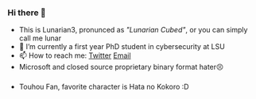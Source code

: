 ### Hi there 👋

- This is Lunarian3, pronunced as _"Lunarian Cubed"_, or you can simply call me lunar
- 🔭 I’m currently a first year PhD student in cybersecurity at LSU 
- 📫 How to reach me: [Twitter](https://twitter.com/LunarianCubed)  [Email](me@lunarian3.com)
- Microsoft and closed source proprietary binary format hater😣
###
- Touhou Fan, favorite character is Hata no Kokoro :D
<!--
**LunarianCubed/LunarianCubed** is a ✨ _special_ ✨ repository because its `README.md` (this file) appears on your GitHub profile.

Here are some ideas to get you started:

- 🔭 I’m currently working on ...
- 🌱 I’m currently learning ...
- 👯 I’m looking to collaborate on ...
- 🤔 I’m looking for help with ...
- 💬 Ask me about ...
- 📫 How to reach me: ...
- 😄 Pronouns: ...
- ⚡ Fun fact: ...
-->
